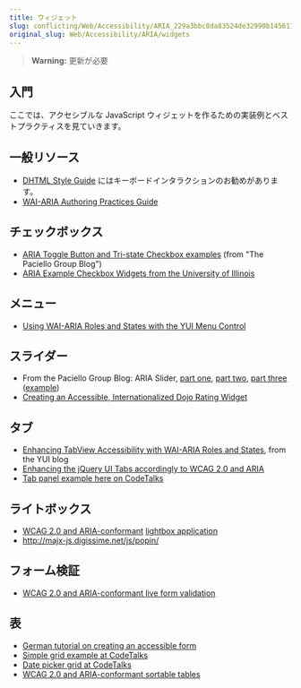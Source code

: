 ```yaml
---
title: ウィジェット
slug: conflicting/Web/Accessibility/ARIA_229a3bbc8da83524de32990b14561155
original_slug: Web/Accessibility/ARIA/widgets
---
```

> **Warning:** 更新が必要

## 入門

ここでは、アクセシブルな JavaScript ウィジェットを作るための実装例とベストプラクティスを見ていきます。

## 一般リソース

- [DHTML Style Guide](https://dev.aol.com/dhtml_style_guide) にはキーボードインタラクションのお勧めがあります。
- [WAI-ARIA Authoring Practices Guide](https://www.w3.org/wai/pf/aria-practices)

## チェックボックス

- [ARIA Toggle Button and Tri-state Checkbox examples](https://www.paciellogroup.com/blog/?p=53) (from "The Paciello Group Blog")
- [ARIA Example Checkbox Widgets from the University of Illinois](http://test.cita.uiuc.edu/aria/checkbox)

## メニュー

- [Using WAI-ARIA Roles and States with the YUI Menu Control](http://yuiblog.com/blog/2007/12/21/menu-waiaria/)

## スライダー

- From the Paciello Group Blog: ARIA Slider, [part one](https://www.paciellogroup.com/blog/?p=68), [part two](https://www.paciellogroup.com/blog/?p=69), [part three](https://www.paciellogroup.com/blog/?p=76) ([example](https://www.paciellogroup.com/blog/misc/ARIA/slider/))
- [Creating an Accessible, Internationalized Dojo Rating Widget](https://mindtrove.info/articles/creating-an-accessible-internationalized-dojo-rating-widget/)

## タブ

- [Enhancing TabView Accessibility with WAI-ARIA Roles and States](http://yuiblog.com/blog/2008/07/30/tabview-aria/), from the YUI blog
- [Enhancing the jQuery UI Tabs accordingly to WCAG 2.0 and ARIA](https://wiki.github.com/fnagel/jQuery-Accessible-RIA/tabs)
- [Tab panel example here on CodeTalks](https://codetalks.org/source/widgets/tabpanel/tabpanel1.html)

## ライトボックス

- [WCAG 2.0 and ARIA-](https://wiki.github.com/fnagel/jQuery-Accessible-RIA/lightbox)[conformant](https://wiki.github.com/fnagel/jQuery-Accessible-RIA/table) [lightbox application](https://wiki.github.com/fnagel/jQuery-Accessible-RIA/lightbox)
- <http://majx-js.digissime.net/js/popin/>

## フォーム検証

- [WCAG 2.0 and ARIA-conformant live form validation](https://wiki.github.com/fnagel/jQuery-Accessible-RIA/formular)

## 表

- [German tutorial on creating an accessible form](https://www.einfach-fuer-alle.de/artikel/barrierefreie-formulare-mit-html-css-und-javascript/)
- [Simple grid example at CodeTalks](https://codetalks.org/source/widgets/grid/grid.sample.html)
- [Date picker grid at CodeTalks](https://codetalks.org/source/widgets/datepicker/datepicker.sample.html)
- [WCAG 2.0 and ARIA-conformant sortable tables](https://wiki.github.com/fnagel/jQuery-Accessible-RIA/table)
